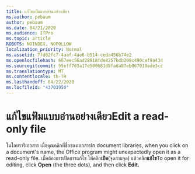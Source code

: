 ```yaml
---
title: แก้ไขแฟ้มแบบอ่านอย่างเดียว
ms.author: pebaum
author: pebaum
ms.date: 04/21/2020
ms.audience: ITPro
ms.topic: article
ROBOTS: NOINDEX, NOFOLLOW
localization_priority: Normal
ms.assetid: 7fd02fc7-4aaf-4ae6-b514-ceda456b74e2
ms.openlocfilehash: 667eec56ad28918fde8257bdb208c490cef9a434
ms.sourcegitcommit: 55eff703a17e500681d8fa6a87eb067019ade3cc
ms.translationtype: MT
ms.contentlocale: th-TH
ms.lasthandoff: 04/22/2020
ms.locfileid: "43703950"
---
```

# <a name="edit-a-read-only-file"></a><span data-ttu-id="cb8ac-102">แก้ไขแฟ้มแบบอ่านอย่างเดียว</span><span class="sxs-lookup"><span data-stu-id="cb8ac-102">Edit a read-only file</span></span>

<span data-ttu-id="cb8ac-103">ในไลบรารีเอกสาร เมื่อคุณคลิกที่ชื่อของเอกสาร</span><span class="sxs-lookup"><span data-stu-id="cb8ac-103">In document libraries, when you click on a document's name, the Office program might unexpectedly open it as a read-only file.</span></span> <span data-ttu-id="cb8ac-104">เมื่อต้องการเปิดการแก้ไข ให้คลิก**เปิด**(จุดสามจุด) แล้วคลิก**แก้ไข**</span><span class="sxs-lookup"><span data-stu-id="cb8ac-104">To open it for editing, click **Open** (the three dots), and then click **Edit.**</span></span>
  

